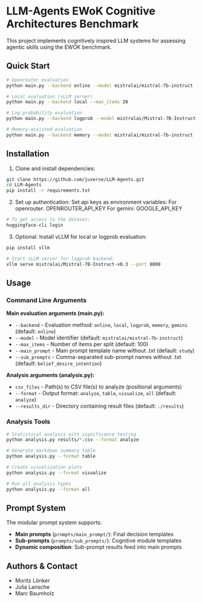# LLM-Agents EWoK Cognitive Architectures Benchmark

This project implements cognitively inspired LLM systems for assessing agentic skills using the EWOK benchmark. 

## Quick Start

```bash
# Openrouter evaluation
python main.py --backend online --model mistralai/mistral-7b-instruct --max_items 10

# Local evaluation (vLLM server)
python main.py --backend local --max_items 20

# Log probability evaluation
python main.py --backend logprob --model mistralai/Mistral-7B-Instruct-v0.3

# Memory-assisted evaluation
python main.py --backend memory --model mistralai/mistral-7b-instruct
```


## Installation

1. Clone and install dependencies:
```bash
git clone https://github.com/juverse/LLM-Agents.git
cd LLM-Agents
pip install -r requirements.txt
```

2. Set up authentication:
Set api keys as environment variables:
For openrouter: OPENROUTER_API_KEY
For gemini: GOOGLE_API_KEY

```bash
# To get access to the dataset:
huggingface-cli login
```

3. Optional: Install vLLM for local or logprob evaluation:
```bash
pip install vllm

# Start vLLM server for logprob backend:
vllm serve mistralai/Mistral-7B-Instruct-v0.3 --port 8000
```

## Usage

### Command Line Arguments

**Main evaluation arguments (main.py):**
- `--backend` - Evaluation method: `online`, `local`, `logprob`, `memory`, `gemini` (default: `online`)
- `--model` - Model identifier (default: `mistralai/mistral-7b-instruct`)
- `--max_items` - Number of items per split (default: 100)
- `--main_prompt` - Main prompt template name without .txt (default: `study`)
- `--sub_prompts` - Comma-separated sub-prompt names without .txt (default: `belief_desire_intention`)

**Analysis arguments (analysis.py):**
- `csv_files` - Path(s) to CSV file(s) to analyze (positional arguments)
- `--format` - Output format: `analyze`, `table`, `visualize`, `all` (default: `analyze`)
- `--results_dir` - Directory containing result files (default: `./results`)


### Analysis Tools

```bash
# Statistical analysis with significance testing
python analysis.py results/*.csv --format analyze

# Generate markdown summary table
python analysis.py --format table

# Create visualization plots
python analysis.py --format visualize

# Run all analysis types
python analysis.py --format all
```

## Prompt System

The modular prompt system supports:
- **Main prompts** (`prompts/main_prompt/`): Final decision templates
- **Sub-prompts** (`prompts/sub_prompts/`): Cognitive module templates
- **Dynamic composition**: Sub-prompt results feed into main prompts

## Authors & Contact

* Moritz Lönker
* Julia Lansche  
* Marc Baumholz
